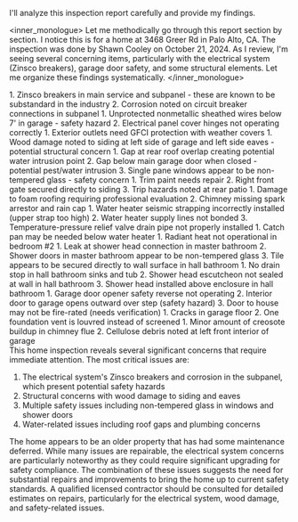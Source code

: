 I'll analyze this inspection report carefully and provide my findings.

<inner_monologue>
Let me methodically go through this report section by section. I notice this is for a home at 3468 Greer Rd in Palo Alto, CA. The inspection was done by Shawn Cooley on October 21, 2024. As I review, I'm seeing several concerning items, particularly with the electrical system (Zinsco breakers), garage door safety, and some structural elements. Let me organize these findings systematically.
</inner_monologue>

<findings>
<area name="Electrical System">
<critical_issues>
1. Zinsco breakers in main service and subpanel - these are known to be substandard in the industry
2. Corrosion noted on circuit breaker connections in subpanel
</critical_issues>
<major_issues>
1. Unprotected nonmetallic sheathed wires below 7' in garage - safety hazard
2. Electrical panel cover hinges not operating correctly
</major_issues>
<minor_issues>
1. Exterior outlets need GFCI protection with weather covers
</minor_issues>
</area>

<area name="Exterior">
<critical_issues>
1. Wood damage noted to siding at left side of garage and left side eaves - potential structural concern
</critical_issues>
<major_issues>
1. Gap at rear roof overlap creating potential water intrusion point
2. Gap below main garage door when closed - potential pest/water intrusion
3. Single pane windows appear to be non-tempered glass - safety concern
</major_issues>
<minor_issues>
1. Trim paint needs repair
2. Right front gate secured directly to siding
3. Trip hazards noted at rear patio
</minor_issues>
</area>

<area name="Roofing">
<major_issues>
1. Damage to foam roofing requiring professional evaluation
2. Chimney missing spark arrestor and rain cap
</major_issues>
</area>

<area name="Plumbing">
<major_issues>
1. Water heater seismic strapping incorrectly installed (upper strap too high)
2. Water heater supply lines not bonded
3. Temperature-pressure relief valve drain pipe not properly installed
</major_issues>
<minor_issues>
1. Catch pan may be needed below water heater
</minor_issues>
</area>

<area name="HVAC">
<major_issues>
1. Radiant heat not operational in bedroom #2
</major_issues>
</area>

<area name="Bathrooms">
<major_issues>
1. Leak at shower head connection in master bathroom
2. Shower doors in master bathroom appear to be non-tempered glass
3. Tile appears to be secured directly to wall surface in hall bathroom
</major_issues>
<minor_issues>
1. No drain stop in hall bathroom sinks and tub
2. Shower head escutcheon not sealed at wall in hall bathroom
3. Shower head installed above enclosure in hall bathroom
</minor_issues>
</area>

<area name="Garage">
<major_issues>
1. Garage door opener safety reverse not operating
2. Interior door to garage opens outward over step (safety hazard)
3. Door to house may not be fire-rated (needs verification)
</major_issues>
<minor_issues>
1. Cracks in garage floor
2. One foundation vent is louvred instead of screened
</minor_issues>
</area>

<area name="Interior">
<minor_issues>
1. Minor amount of creosote buildup in chimney flue
2. Cellulose debris noted at left front interior of garage
</minor_issues>
</area>

<summary>
This home inspection reveals several significant concerns that require immediate attention. The most critical issues are:

1. The electrical system's Zinsco breakers and corrosion in the subpanel, which present potential safety hazards
2. Structural concerns with wood damage to siding and eaves
3. Multiple safety issues including non-tempered glass in windows and shower doors
4. Water-related issues including roof gaps and plumbing concerns

The home appears to be an older property that has had some maintenance deferred. While many issues are repairable, the electrical system concerns are particularly noteworthy as they could require significant upgrading for safety compliance. The combination of these issues suggests the need for substantial repairs and improvements to bring the home up to current safety standards. A qualified licensed contractor should be consulted for detailed estimates on repairs, particularly for the electrical system, wood damage, and safety-related issues.

</summary>
